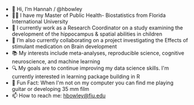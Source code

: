 - 👋 Hi, I’m Hannah / @hbowley
- 👩‍🎓 I have my Master of Public Health- Biostatistics from Florida International University 
- 🧩 I currently work as a Research Coordinator on a study examining the development of the hippocampus & spatial abilities in children
- 💊 I’m also currently collaborating on a project investigating the Effects of stimulant medication on Brain development
- 📚 My interests include meta-analyses, reproducible science, cognitive neuroscience, and machine learning
- 🔍 My goals are to continue improving my data science skills. I'm currently interested in learning package building in R
- 🎸 Fun Fact: When I'm not on my computer you can find me playing guitar or developing 35 mm film
- 📫 How to reach me: hbowley@fiu.edu

<!---
hbowley/hbowley is a ✨ special ✨ repository because its `README.md` (this file) appears on your GitHub profile.
You can click the Preview link to take a look at your changes.
--->
